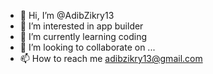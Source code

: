 - 👋 Hi, I’m @AdibZikry13
- 👀 I’m interested in app builder
- 🌱 I’m currently learning coding
- 💞️ I’m looking to collaborate on ...
- 📫 How to reach me adibzikry13@gmail.com

<!---
AdibZikry13/AdibZikry13 is a ✨ special ✨ repository because its `README.md` (this file) appears on your GitHub profile.
You can click the Preview link to take a look at your changes.
--->
